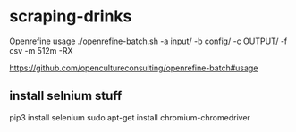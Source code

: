 # scraping-drinks

Openrefine usage
./openrefine-batch.sh -a input/ -b config/ -c OUTPUT/ -f csv -m 512m -RX 

https://github.com/opencultureconsulting/openrefine-batch#usage

## install selnium stuff
pip3 install selenium
sudo apt-get install chromium-chromedriver
